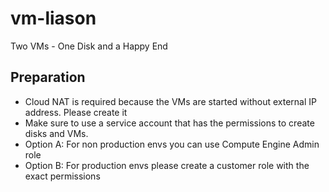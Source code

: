# vm-liason
Two VMs - One Disk and a Happy End


## Preparation
- Cloud NAT is required because the VMs are started without external IP address. Please create it
- Make sure to use a service account that has the permissions to create disks and VMs. 
 - Option A: For non production envs you can use Compute Engine Admin role
 - Option B: For production envs please create a customer role with the exact permissions

 

